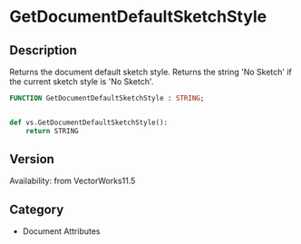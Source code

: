 # GetDocumentDefaultSketchStyle

## Description
Returns the document default sketch style.  Returns the string 'No Sketch' if the current sketch style is 'No Sketch'.

```pascal
FUNCTION GetDocumentDefaultSketchStyle : STRING;
```

```python

def vs.GetDocumentDefaultSketchStyle():
    return STRING
```

## Version
Availability: from VectorWorks11.5
## Category
* Document Attributes

